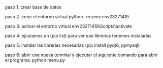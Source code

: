 paso 1. crear base de datos

paso 2. crear el entorno virtual
         python -m venv env23271419

paso 3: activar el entorno virtual
         env23271419\Scripts\activate
         
paso 4: ejcutamos un (pip list) para ver que librerias tenemos instaladas

paso 5: instalar las librerias necesarias (pip install pyqt6, pymysql)

paso 6: abrir una nueva terminal y ejecutar el siguiente comando para abrir el programa:
         python menu.py

